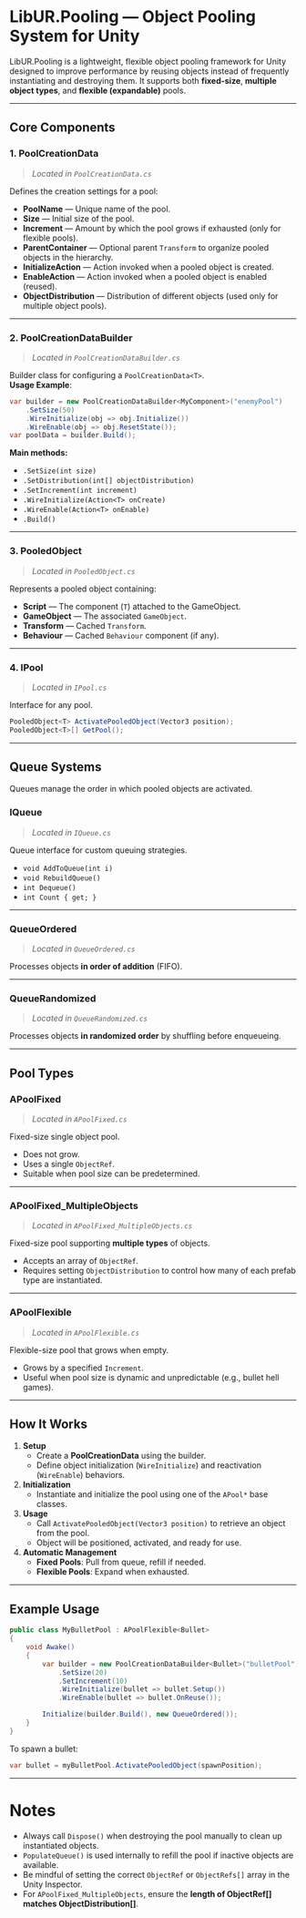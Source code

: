 # **LibUR.Pooling** — Object Pooling System for Unity

LibUR.Pooling is a lightweight, flexible object pooling framework for Unity designed to improve performance by reusing objects instead of frequently instantiating and destroying them. It supports both **fixed-size**, **multiple object types**, and **flexible (expandable)** pools.

---

## **Core Components**

### **1. PoolCreationData<T>**

> _Located in `PoolCreationData.cs`_

Defines the creation settings for a pool:

- **PoolName** — Unique name of the pool.
- **Size** — Initial size of the pool.
- **Increment** — Amount by which the pool grows if exhausted (only for flexible pools).
- **ParentContainer** — Optional parent `Transform` to organize pooled objects in the hierarchy.
- **InitializeAction** — Action invoked when a pooled object is created.
- **EnableAction** — Action invoked when a pooled object is enabled (reused).
- **ObjectDistribution** — Distribution of different objects (used only for multiple object pools).

---

### **2. PoolCreationDataBuilder<T>**

> _Located in `PoolCreationDataBuilder.cs`_

Builder class for configuring a `PoolCreationData<T>`.  
**Usage Example**:

```csharp
var builder = new PoolCreationDataBuilder<MyComponent>("enemyPool")
    .SetSize(50)
    .WireInitialize(obj => obj.Initialize())
    .WireEnable(obj => obj.ResetState());
var poolData = builder.Build();
```

**Main methods:**

- `.SetSize(int size)`
- `.SetDistribution(int[] objectDistribution)`
- `.SetIncrement(int increment)`
- `.WireInitialize(Action<T> onCreate)`
- `.WireEnable(Action<T> onEnable)`
- `.Build()`

---

### **3. PooledObject<T>**

> _Located in `PooledObject.cs`_

Represents a pooled object containing:

- **Script** — The component (`T`) attached to the GameObject.
- **GameObject** — The associated `GameObject`.
- **Transform** — Cached `Transform`.
- **Behaviour** — Cached `Behaviour` component (if any).

---

### **4. IPool<T>**

> _Located in `IPool.cs`_

Interface for any pool.

```csharp
PooledObject<T> ActivatePooledObject(Vector3 position);
PooledObject<T>[] GetPool();
```

---

## **Queue Systems**

Queues manage the order in which pooled objects are activated.

### **IQueue**

> _Located in `IQueue.cs`_

Queue interface for custom queuing strategies.

- `void AddToQueue(int i)`
- `void RebuildQueue()`
- `int Dequeue()`
- `int Count { get; }`

---

### **QueueOrdered**

> _Located in `QueueOrdered.cs`_

Processes objects **in order of addition** (FIFO).

---

### **QueueRandomized**

> _Located in `QueueRandomized.cs`_

Processes objects **in randomized order** by shuffling before enqueueing.

---

## **Pool Types**

### **APoolFixed<T>**

> _Located in `APoolFixed.cs`_

Fixed-size single object pool.

- Does not grow.
- Uses a single `ObjectRef`.
- Suitable when pool size can be predetermined.

---

### **APoolFixed_MultipleObjects<T>**

> _Located in `APoolFixed_MultipleObjects.cs`_

Fixed-size pool supporting **multiple types** of objects.

- Accepts an array of `ObjectRef`.
- Requires setting `ObjectDistribution` to control how many of each prefab type are instantiated.

---

### **APoolFlexible<T>**

> _Located in `APoolFlexible.cs`_

Flexible-size pool that grows when empty.

- Grows by a specified `Increment`.
- Useful when pool size is dynamic and unpredictable (e.g., bullet hell games).

---

## **How It Works**

1. **Setup**
   - Create a **PoolCreationData** using the builder.
   - Define object initialization (`WireInitialize`) and reactivation (`WireEnable`) behaviors.
2. **Initialization**
   - Instantiate and initialize the pool using one of the `APool*` base classes.
3. **Usage**
   - Call `ActivatePooledObject(Vector3 position)` to retrieve an object from the pool.
   - Object will be positioned, activated, and ready for use.
4. **Automatic Management**
   - **Fixed Pools**: Pull from queue, refill if needed.
   - **Flexible Pools**: Expand when exhausted.

---

## **Example Usage**

```csharp
public class MyBulletPool : APoolFlexible<Bullet>
{
    void Awake()
    {
        var builder = new PoolCreationDataBuilder<Bullet>("bulletPool")
            .SetSize(20)
            .SetIncrement(10)
            .WireInitialize(bullet => bullet.Setup())
            .WireEnable(bullet => bullet.OnReuse());

        Initialize(builder.Build(), new QueueOrdered());
    }
}
```

To spawn a bullet:

```csharp
var bullet = myBulletPool.ActivatePooledObject(spawnPosition);
```

---

# **Notes**

- Always call `Dispose()` when destroying the pool manually to clean up instantiated objects.
- `PopulateQueue()` is used internally to refill the pool if inactive objects are available.
- Be mindful of setting the correct `ObjectRef` or `ObjectRefs[]` array in the Unity Inspector.
- For `APoolFixed_MultipleObjects`, ensure the **length of ObjectRef[] matches ObjectDistribution[]**.
